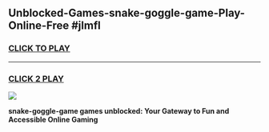 
## Unblocked-Games-snake-goggle-game-Play-Online-Free #jlmfl
<h3>
<a href="https://us.freeplayer.one?title=snake-goggle-game&ref=10M">CLICK TO PLAY</a></h3>
<hr>

<h3>
<a href="https://us.freeplayer.one?title=snake-goggle-game&ref=10M">CLICK 2 PLAY</a>
  
</h3>

<a href="https://us.freeplayer.one?title=snake-goggle-game&ref=10M"><img src="https://clearcache.store/games.png"></a>


**snake-goggle-game games unblocked: Your Gateway to Fun and Accessible Online Gaming**
